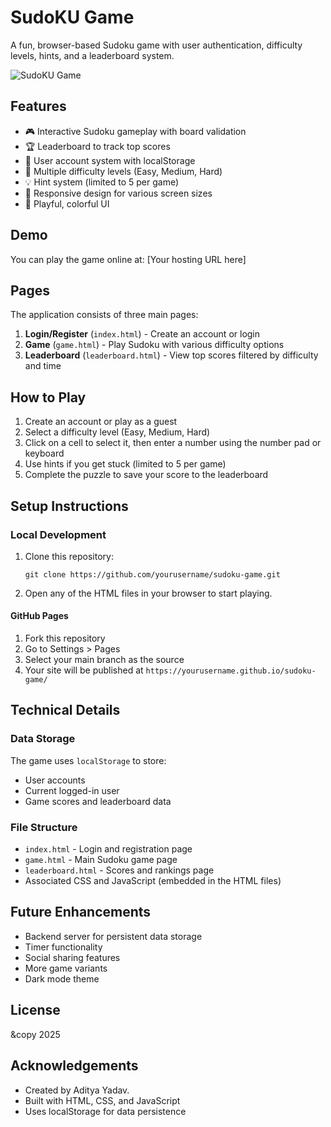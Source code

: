 # SudoKU Game

A fun, browser-based Sudoku game with user authentication, difficulty levels, hints, and a leaderboard system.

![SudoKU Game](https://via.placeholder.com/800x400?text=SudoKU+Game)

## Features

- 🎮 Interactive Sudoku gameplay with board validation
- 🏆 Leaderboard to track top scores
- 👤 User account system with localStorage
- 🔢 Multiple difficulty levels (Easy, Medium, Hard)
- 💡 Hint system (limited to 5 per game)
- 📱 Responsive design for various screen sizes
- 🎨 Playful, colorful UI

## Demo

You can play the game online at: [Your hosting URL here]

## Pages

The application consists of three main pages:

1. **Login/Register** (`index.html`) - Create an account or login
2. **Game** (`game.html`) - Play Sudoku with various difficulty options
3. **Leaderboard** (`leaderboard.html`) - View top scores filtered by difficulty and time

## How to Play

1. Create an account or play as a guest
2. Select a difficulty level (Easy, Medium, Hard)
3. Click on a cell to select it, then enter a number using the number pad or keyboard
4. Use hints if you get stuck (limited to 5 per game)
5. Complete the puzzle to save your score to the leaderboard

## Setup Instructions

### Local Development

1. Clone this repository:
   ```
   git clone https://github.com/yourusername/sudoku-game.git
   ```

2. Open any of the HTML files in your browser to start playing.

#### GitHub Pages

1. Fork this repository
2. Go to Settings > Pages
3. Select your main branch as the source
4. Your site will be published at `https://yourusername.github.io/sudoku-game/`

## Technical Details

### Data Storage

The game uses `localStorage` to store:
- User accounts
- Current logged-in user
- Game scores and leaderboard data

### File Structure

- `index.html` - Login and registration page
- `game.html` - Main Sudoku game page
- `leaderboard.html` - Scores and rankings page
- Associated CSS and JavaScript (embedded in the HTML files)

## Future Enhancements

- Backend server for persistent data storage
- Timer functionality
- Social sharing features
- More game variants
- Dark mode theme

## License

&copy 2025

## Acknowledgements

- Created by Aditya Yadav.
- Built with HTML, CSS, and JavaScript
- Uses localStorage for data persistence
